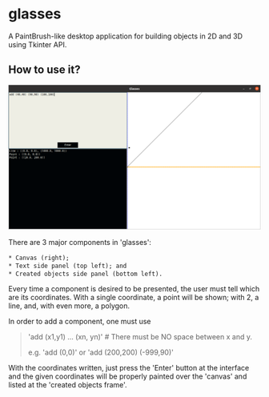 # glasses
A PaintBrush-like desktop application for building objects in
2D and 3D using Tkinter API. 

## How to use it?

![App in execution](images/app.png)

There are 3 major components in 'glasses':
    
    * Canvas (right);
    * Text side panel (top left); and
    * Created objects side panel (bottom left).

Every time a component is desired to be presented,
the user must tell which are its coordinates.
With a single coordinate, a point will be shown;
with 2, a line, and, with even more, a polygon.

In order to add a component, one must use

> 'add (x1,y1) ... (xn, yn)'  # There must be NO space between x and y.
> 
> e.g. 'add (0,0)' or 'add (200,200) (-999,90)'

With the coordinates written, just press the 'Enter'
button at the interface and the given coordinates
will be properly painted over the 'canvas' and
listed at the 'created objects frame'.